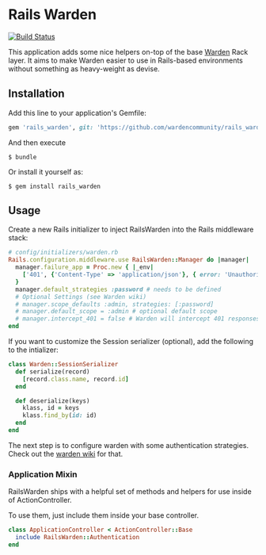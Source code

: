# Rails Warden

[![Build Status](https://github.com/wardencommunity/rails_warden/workflows/Tests/badge.svg?branch=master)](https://github.com/wardencommunity/rails_warden/actions)

This application adds some nice helpers on-top of the base [Warden](https://github.com/wardencommunity/warden) Rack layer. It aims to make Warden easier to use in Rails-based environments without something as heavy-weight as devise.

## Installation

Add this line to your application's Gemfile:

```ruby
gem 'rails_warden', git: 'https://github.com/wardencommunity/rails_warden'
```

And then execute

```
$ bundle
```

Or install it yourself as:

```
$ gem install rails_warden
```

## Usage

Create a new Rails initializer to inject RailsWarden into the Rails middleware stack:

```ruby
# config/initializers/warden.rb
Rails.configuration.middleware.use RailsWarden::Manager do |manager|
  manager.failure_app = Proc.new { |_env|
    ['401', {'Content-Type' => 'application/json'}, { error: 'Unauthorized', code: 401 }]
  }
  manager.default_strategies :password # needs to be defined
  # Optional Settings (see Warden wiki)
  # manager.scope_defaults :admin, strategies: [:password]
  # manager.default_scope = :admin # optional default scope
  # manager.intercept_401 = false # Warden will intercept 401 responses, which can cause conflicts
end
```

If you want to customize the Session serializer (optional), add the following to the intializer:

```ruby
class Warden::SessionSerializer
  def serialize(record)
    [record.class.name, record.id]
  end

  def deserialize(keys)
    klass, id = keys
    klass.find_by(id: id)
  end
end
```

The next step is to configure warden with some authentication strategies. Check out the [warden wiki](https://github.com/wardencommunity/warden/wiki/Strategies) for that.

### Application Mixin

RailsWarden ships with a helpful set of methods and helpers for use inside of ActionController.

To use them, just include them inside your base controller.

```ruby
class ApplicationController < ActionController::Base
  include RailsWarden::Authentication
end
```
